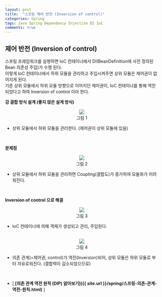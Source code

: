 ```yaml
---
layout: post
title:  "스프링 제어 반전 (Inversion of control)"
categories: Spring
tags: Java Spring Dependency Injection DI IoC
comments: true
---
```


## 제어 반전 (Inversion of control)

스프링 프레임워크를 실행하면 IoC 컨테이너에서 DI(BeanDefinition에 사전 정의된 Bean 의존성 주입)가 수행 된다.  
이렇게 IoC 컨테이너에서 하위 모듈을 관리하고 주입시켜주면 상위 모듈은 제어권이 없어지게 된다.  
기존 상위 모듈에서 하위 모듈 방향으로 이어지던 제어권이, IoC 컨테이너를 통해 역전 되었다고 하여 Inversion of control 이라 한다.  

**강 결합 방식 설계 (좋지 않은 설계 방식)**
<div style="text-align:center">
  <img src="{{ site.url }}/assets/spring/ioc1.jpg" style="border: 1px solid #e9e9e9;" />
  <div>그림 1</div>
</div>

- 상위 모듈에서 하위 모듈을 관리한다. (제어권이 상위 모듈에 있음)

<br/>

**문제점**
<div style="text-align:center">
  <img src="{{ site.url }}/assets/spring/ioc2.jpg" style="border: 1px solid #e9e9e9;" />
  <div>그림 2</div>
</div>

- 상위 모듈에서 하위 모듈을 관리하면 Coupling(결합도)가 증가하여 모듈화가 어려워진다.

<br/>

**Inversion of control 으로 해결**
<div style="text-align:center">
  <img src="{{ site.url }}/assets/spring/ioc3.jpg" style="border: 1px solid #e9e9e9;" />
  <div>그림 3</div>
</div>

- IoC 컨테이너에 의해 객체가 생성되고 관리, 주입된다.

<br/>

<div style="text-align:center">
  <img src="{{ site.url }}/assets/spring/ioc4.jpg" style="border: 1px solid #e9e9e9;" />
  <div>그림 4</div>
</div>

- 의존 관계(=제어권, control)가 역전(Inversion)되어, 상위 모듈은 하위 모듈로 부터 자유로워진다. (결합력이 감소되었으므로)  

<br/>

- [ **[의존 관계 역전 원칙 (DIP) 알아보기]({{ site.url }}/spring/스프링-의존-관계-역전-원칙.html)** ]

<br/>
<br/>
